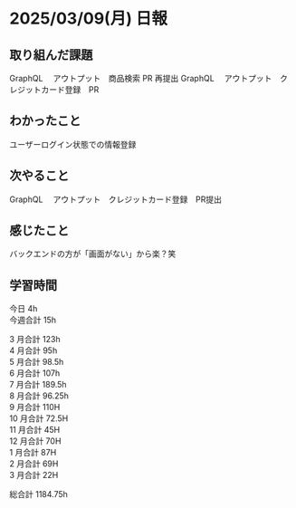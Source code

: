# 2025/03/09(月) 日報

## 取り組んだ課題
GraphQL 　アウトプット　商品検索 PR 再提出
GraphQL 　アウトプット　クレジットカード登録　PR

## わかったこと
ユーザーログイン状態での情報登録

## 次やること
GraphQL 　アウトプット　クレジットカード登録　PR提出

## 感じたこと
バックエンドの方が「画面がない」から楽？笑

## 学習時間

今日 4h
<br />
今週合計 15h
<br />

3 月合計 123h
<br />
4 月合計 95h
<br />
5 月合計 98.5h
<br />
6 月合計 107h
<br />
7 月合計 189.5h
<br />
8 月合計 96.25h
<br />
9 月合計 110H
<br />
10 月合計 72.5H
<br />
11 月合計 45H
<br />
12 月合計 70H
<br />
1 月合計 87H
<br />
2 月合計 69H
<br />
3 月合計 22H

総合計 1184.75h

